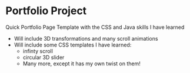# Portfolio Project
Quick Portfolio Page Template with the CSS and Java skills I have learned
- Will include 3D transformations and many scroll animations
- Will include some CSS templates I have learned:
    - infinty scroll
    - circular 3D slider
    - Many more, except it has my own twist on them!
